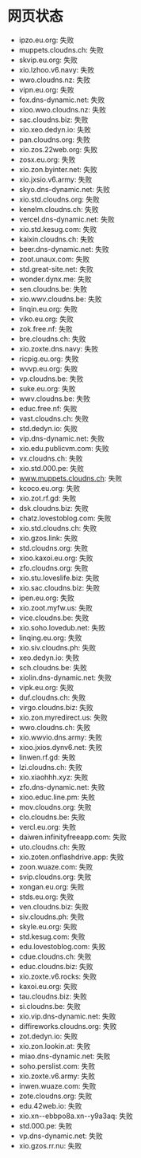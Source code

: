# 网页状态
- ipzo.eu.org: 失败
- muppets.cloudns.ch: 失败
- skvip.eu.org: 失败
- xio.lzhoo.v6.navy: 失败
- wwo.cloudns.nz: 失败
- vipn.eu.org: 失败
- fox.dns-dynamic.net: 失败
- xioo.wwo.cloudns.nz: 失败
- sac.cloudns.biz: 失败
- xio.xeo.dedyn.io: 失败
- pan.cloudns.org: 失败
- xio.zos.22web.org: 失败
- zosx.eu.org: 失败
- xio.zon.byinter.net: 失败
- xio.jxsio.v6.army: 失败
- skyo.dns-dynamic.net: 失败
- xio.std.cloudns.org: 失败
- kenelm.cloudns.ch: 失败
- vercel.dns-dynamic.net: 失败
- xio.std.kesug.com: 失败
- kaixin.cloudns.ch: 失败
- beer.dns-dynamic.net: 失败
- zoot.unaux.com: 失败
- std.great-site.net: 失败
- wonder.dynx.me: 失败
- sen.cloudns.be: 失败
- xio.wwv.cloudns.be: 失败
- linqin.eu.org: 失败
- viko.eu.org: 失败
- zok.free.nf: 失败
- bre.cloudns.ch: 失败
- xio.zoxte.dns.navy: 失败
- ricpig.eu.org: 失败
- wvvp.eu.org: 失败
- vp.cloudns.be: 失败
- suke.eu.org: 失败
- wwv.cloudns.be: 失败
- educ.free.nf: 失败
- vast.cloudns.ch: 失败
- std.dedyn.io: 失败
- vip.dns-dynamic.net: 失败
- xio.edu.publicvm.com: 失败
- vx.cloudns.ch: 失败
- xio.std.000.pe: 失败
- www.muppets.cloudns.ch: 失败
- kcoco.eu.org: 失败
- xio.zot.rf.gd: 失败
- dsk.cloudns.biz: 失败
- chatz.lovestoblog.com: 失败
- xio.std.cloudns.ch: 失败
- xio.gzos.link: 失败
- std.cloudns.org: 失败
- xioo.kaxoi.eu.org: 失败
- zfo.cloudns.org: 失败
- xio.stu.loveslife.biz: 失败
- xio.sac.cloudns.biz: 失败
- ipen.eu.org: 失败
- xio.zoot.myfw.us: 失败
- vice.cloudns.be: 失败
- xio.soho.lovedub.net: 失败
- linqing.eu.org: 失败
- xio.siv.cloudns.ph: 失败
- xeo.dedyn.io: 失败
- sch.cloudns.be: 失败
- xiolin.dns-dynamic.net: 失败
- vipk.eu.org: 失败
- duf.cloudns.ch: 失败
- virgo.cloudns.biz: 失败
- xio.zon.myredirect.us: 失败
- wwo.cloudns.ch: 失败
- xio.wwvio.dns.army: 失败
- xioo.jxios.dynv6.net: 失败
- linwen.rf.gd: 失败
- lzi.cloudns.ch: 失败
- xio.xiaohhh.xyz: 失败
- zfo.dns-dynamic.net: 失败
- xioo.educ.line.pm: 失败
- mov.cloudns.org: 失败
- clo.cloudns.be: 失败
- vercl.eu.org: 失败
- daiwen.infinityfreeapp.com: 失败
- uto.cloudns.ch: 失败
- xio.zoten.onflashdrive.app: 失败
- zoon.wuaze.com: 失败
- svip.cloudns.org: 失败
- xongan.eu.org: 失败
- stds.eu.org: 失败
- ven.cloudns.biz: 失败
- siv.cloudns.ph: 失败
- skyle.eu.org: 失败
- std.kesug.com: 失败
- edu.lovestoblog.com: 失败
- cdue.cloudns.ch: 失败
- educ.cloudns.biz: 失败
- xio.zoxte.v6.rocks: 失败
- kaxoi.eu.org: 失败
- tau.cloudns.biz: 失败
- si.cloudns.be: 失败
- xio.vip.dns-dynamic.net: 失败
- diffireworks.cloudns.org: 失败
- zot.dedyn.io: 失败
- xio.zon.lookin.at: 失败
- miao.dns-dynamic.net: 失败
- soho.perslist.com: 失败
- xio.zoxte.v6.army: 失败
- inwen.wuaze.com: 失败
- zote.cloudns.org: 失败
- edu.42web.io: 失败
- xio.xn--ebbpo8a.xn--y9a3aq: 失败
- std.000.pe: 失败
- vp.dns-dynamic.net: 失败
- xio.gzos.rr.nu: 失败
